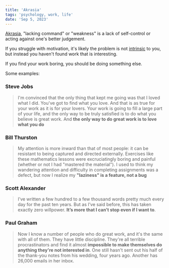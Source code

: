 ```yaml
---
title: 'Akrasia'
tags: 'psychology, work, life'
date: 'Sep 5, 2023'
---
```


[Akrasia](https://en.wikipedia.org/wiki/Akrasia?useskin=vector), "lacking command" or "weakness" is a lack of self-control or acting against one's better judgement.

If you struggle with motivation, it's likely the problem is not [intrinsic](https://www.lesswrong.com/posts/rbXoZFWdwaP4pW9hu/intrinsic-motivation-is-crucial-for-overcoming-akrasia) to you, but instead you haven't found work that is interesting.

If you find your work boring, you should be doing something else.

Some examples:

### Steve Jobs

> I'm convinced that the only thing that kept me going was that I loved what I did. You've got to find what you love. And that is as true for your work as it is for your lovers. Your work is going to fill a large part of your life, and the only way to be truly satisfied is to do what you believe is great work. And **the only way to do great work is to love what you do**

### Bill Thurston

> My attention is more inward than that of most people: it can be resistant to being captured and directed externally. Exercises like these mathematics lessons were excruciatingly boring and painful (whether or not I had "mastered the material"). I used to think my wandering attention and difficulty in completing assignments was a defect, but now I realize my **"laziness" is a feature, not a bug**

### Scott Alexander

> I’ve written a few hundred to a few thousand words pretty much every day for the past ten years. But as I’ve said before, this has taken exactly zero willpower. **It’s more that I can’t stop even if I want to**.

### Paul Graham

> Now I know a number of people who do great work, and it's the same with all of them. They have little discipline. They're all terrible procrastinators and find it almost **impossible to make themselves do anything they're not interested in**. One still hasn't sent out his half of the thank-you notes from his wedding, four years ago. Another has 26,000 emails in her inbox.
